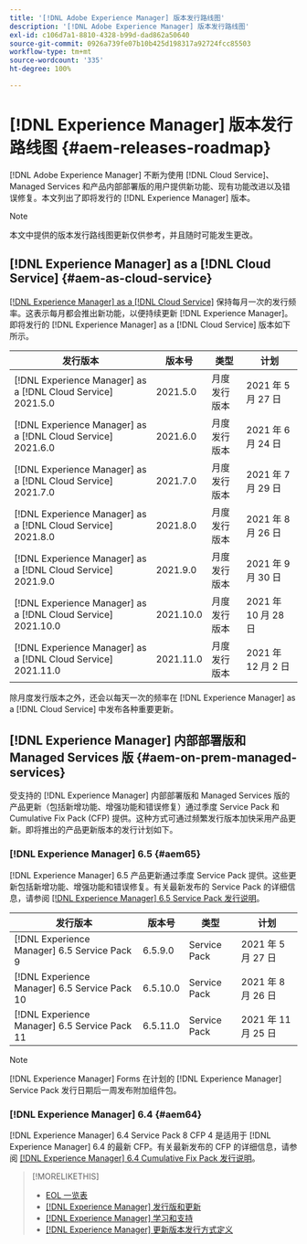 ```yaml
---
title: '[!DNL Adobe Experience Manager] 版本发行路线图'
description: '[!DNL Adobe Experience Manager] 版本发行路线图'
exl-id: c106d7a1-8810-4328-b99d-dad862a50640
source-git-commit: 0926a739fe07b10b425d198317a92724fcc85503
workflow-type: tm+mt
source-wordcount: '335'
ht-degree: 100%

---
```


# [!DNL Experience Manager] 版本发行路线图 {#aem-releases-roadmap}

[!DNL Adobe Experience Manager] 不断为使用 [!DNL Cloud Service]、Managed Services 和产品内部部署版的用户提供新功能、现有功能改进以及错误修复。本文列出了即将发行的 [!DNL Experience Manager] 版本。

>[!NOTE]
>
>本文中提供的版本发行路线图更新仅供参考，并且随时可能发生更改。

## [!DNL Experience Manager] as a [!DNL Cloud Service] {#aem-as-cloud-service}

[[!DNL Experience Manager]  as a  [!DNL Cloud Service]](https://experienceleague.adobe.com/docs/experience-manager-cloud-service/release-notes/home.html?lang=zh-Hans) 保持每月一次的发行频率。这表示每月都会推出新功能，以便持续更新 [!DNL Experience Manager]。即将发行的 [!DNL Experience Manager] as a [!DNL Cloud Service] 版本如下所示。

| 发行版本 | 版本号 | 类型 | 计划 |
|---|---|---|---|
| [!DNL Experience Manager] as a [!DNL Cloud Service] 2021.5.0 | 2021.5.0 | 月度发行版本 | 2021 年 5 月 27 日 |
| [!DNL Experience Manager] as a [!DNL Cloud Service] 2021.6.0 | 2021.6.0 | 月度发行版本 | 2021 年 6 月 24 日 |
| [!DNL Experience Manager] as a [!DNL Cloud Service] 2021.7.0 | 2021.7.0 | 月度发行版本 | 2021 年 7 月 29 日 |
| [!DNL Experience Manager] as a [!DNL Cloud Service] 2021.8.0 | 2021.8.0 | 月度发行版本 | 2021 年 8 月 26 日 |
| [!DNL Experience Manager] as a [!DNL Cloud Service] 2021.9.0 | 2021.9.0 | 月度发行版本 | 2021 年 9 月 30 日 |
| [!DNL Experience Manager] as a [!DNL Cloud Service] 2021.10.0 | 2021.10.0 | 月度发行版本 | 2021 年 10 月 28 日 |
| [!DNL Experience Manager] as a [!DNL Cloud Service] 2021.11.0 | 2021.11.0 | 月度发行版本 | 2021 年 12 月 2 日 |

除月度发行版本之外，还会以每天一次的频率在 [!DNL Experience Manager] as a [!DNL Cloud Service] 中发布各种重要更新。

## [!DNL Experience Manager] 内部部署版和 Managed Services 版 {#aem-on-prem-managed-services}

受支持的 [!DNL Experience Manager] 内部部署版和 Managed Services 版的产品更新（包括新增功能、增强功能和错误修复）通过季度 Service Pack 和 Cumulative Fix Pack (CFP) 提供。这种方式可通过频繁发行版本加快采用产品更新。即将推出的产品更新版本的发行计划如下。

### [!DNL Experience Manager] 6.5 {#aem65}

[!DNL Experience Manager] 6.5 产品更新通过季度 Service Pack 提供。这些更新包括新增功能、增强功能和错误修复。有关最新发布的 Service Pack 的详细信息，请参阅 [[!DNL Experience Manager]  6.5 Service Pack 发行说明](https://experienceleague.adobe.com/docs/experience-manager-65/release-notes/service-pack/sp-release-notes.html?lang=zh-Hans)。

| 发行版本 | 版本号 | 类型 | 计划 |
|---|---|---|---|
| [!DNL Experience Manager] 6.5 Service Pack 9 | 6.5.9.0 | Service Pack | 2021 年 5 月 27 日 |
| [!DNL Experience Manager] 6.5 Service Pack 10 | 6.5.10.0 | Service Pack | 2021 年 8 月 26 日 |
| [!DNL Experience Manager] 6.5 Service Pack 11 | 6.5.11.0 | Service Pack | 2021 年 11 月 25 日 |

>[!NOTE]
>
>[!DNL Experience Manager] Forms 在计划的 [!DNL Experience Manager] Service Pack 发行日期后一周发布附加组件包。

### [!DNL Experience Manager] 6.4 {#aem64}

[!DNL Experience Manager] 6.4 Service Pack 8 CFP 4 是适用于 [!DNL Experience Manager] 6.4 的最新 CFP。有关最新发布的 CFP 的详细信息，请参阅 [[!DNL Experience Manager] 6.4 Cumulative Fix Pack 发行说明](https://experienceleague.adobe.com/docs/experience-manager-64/release-notes/cfp-release-notes.html?lang=zh-Hans)。

>[!MORELIKETHIS]
>
>* [EOL 一览表](https://helpx.adobe.com/cn/support/programs/eol-matrix.html)
>* [[!DNL Experience Manager]  发行版和更新](https://helpx.adobe.com/cn/experience-manager/aem-releases-updates.html)
>* [[!DNL Experience Manager]  学习和支持](https://helpx.adobe.com/cn/support/experience-manager.html)
>* [[!DNL Experience Manager] 更新版本发行方式定义](/help/update-release-vehicle-definitions.md)

